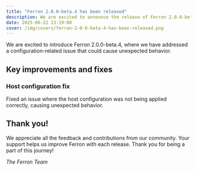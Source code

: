 ```yaml
---
title: "Ferron 2.0.0-beta.4 has been released"
description: We are excited to announce the release of Ferron 2.0.0-beta.4. This release brings a configuration-related fix.
date: 2025-06-22 13:19:00
cover: /img/covers/ferron-2-0-0-beta-4-has-been-released.png
---
```


We are excited to introduce Ferron 2.0.0-beta.4, where we have addressed a configuration-related issue that could cause unexpected behavior.

## Key improvements and fixes

### Host configuration fix

Fixed an issue where the host configuration was not being applied correctly, causing unexpected behavior.

## Thank you!

We appreciate all the feedback and contributions from our community. Your support helps us improve Ferron with each release. Thank you for being a part of this journey!

_The Ferron Team_

